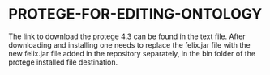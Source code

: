# PROTEGE-FOR-EDITING-ONTOLOGY
The link to download the protege 4.3 can be found in the text file.  After downloading and installing one needs to replace the felix.jar file with the new felix.jar file added in the repository separately, in the bin folder of the protege installed file destination.
